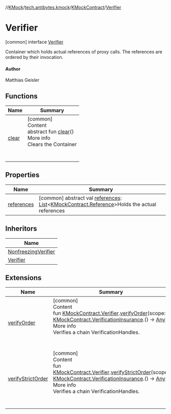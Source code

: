 //[KMock](../../../../index.md)/[tech.antibytes.kmock](../../index.md)/[KMockContract](../index.md)/[Verifier](index.md)



# Verifier
 [common] interface [Verifier](index.md)

Container which holds actual references of proxy calls. The references are ordered by their invocation.



#### Author


Matthias Geisler




## Functions

|  Name |  Summary |
|---|---|
| <a name="tech.antibytes.kmock/KMockContract.Verifier/clear/#/PointingToDeclaration/"></a>[clear](clear.md)| <a name="tech.antibytes.kmock/KMockContract.Verifier/clear/#/PointingToDeclaration/"></a>[common]  <br>Content  <br>abstract fun [clear](clear.md)()  <br>More info  <br>Clears the Container  <br><br><br>|


## Properties

|  Name |  Summary |
|---|---|
| <a name="tech.antibytes.kmock/KMockContract.Verifier/references/#/PointingToDeclaration/"></a>[references](references.md)| <a name="tech.antibytes.kmock/KMockContract.Verifier/references/#/PointingToDeclaration/"></a> [common] abstract val [references](references.md): [List](https://kotlinlang.org/api/latest/jvm/stdlib/kotlin.collections/-list/index.html)<[KMockContract.Reference](../-reference/index.md)>Holds the actual references   <br>|


## Inheritors

|  Name |
|---|
| <a name="tech.antibytes.kmock.verification/NonfreezingVerifier///PointingToDeclaration/"></a>[NonfreezingVerifier](../../../tech.antibytes.kmock.verification/-nonfreezing-verifier/index.md)|
| <a name="tech.antibytes.kmock.verification/Verifier///PointingToDeclaration/"></a>[Verifier](../../../tech.antibytes.kmock.verification/-verifier/index.md)|


## Extensions

|  Name |  Summary |
|---|---|
| <a name="tech.antibytes.kmock.verification//verifyOrder/tech.antibytes.kmock.KMockContract.Verifier#kotlin.Function1[tech.antibytes.kmock.KMockContract.VerificationInsurance,kotlin.Any]/PointingToDeclaration/"></a>[verifyOrder](../../../tech.antibytes.kmock.verification/verify-order.md)| <a name="tech.antibytes.kmock.verification//verifyOrder/tech.antibytes.kmock.KMockContract.Verifier#kotlin.Function1[tech.antibytes.kmock.KMockContract.VerificationInsurance,kotlin.Any]/PointingToDeclaration/"></a>[common]  <br>Content  <br>fun [KMockContract.Verifier](index.md).[verifyOrder](../../../tech.antibytes.kmock.verification/verify-order.md)(scope: [KMockContract.VerificationInsurance](../-verification-insurance/index.md).() -> [Any](https://kotlinlang.org/api/latest/jvm/stdlib/kotlin/-any/index.html))  <br>More info  <br>Verifies a chain VerificationHandles.  <br><br><br>|
| <a name="tech.antibytes.kmock.verification//verifyStrictOrder/tech.antibytes.kmock.KMockContract.Verifier#kotlin.Function1[tech.antibytes.kmock.KMockContract.VerificationInsurance,kotlin.Any]/PointingToDeclaration/"></a>[verifyStrictOrder](../../../tech.antibytes.kmock.verification/verify-strict-order.md)| <a name="tech.antibytes.kmock.verification//verifyStrictOrder/tech.antibytes.kmock.KMockContract.Verifier#kotlin.Function1[tech.antibytes.kmock.KMockContract.VerificationInsurance,kotlin.Any]/PointingToDeclaration/"></a>[common]  <br>Content  <br>fun [KMockContract.Verifier](index.md).[verifyStrictOrder](../../../tech.antibytes.kmock.verification/verify-strict-order.md)(scope: [KMockContract.VerificationInsurance](../-verification-insurance/index.md).() -> [Any](https://kotlinlang.org/api/latest/jvm/stdlib/kotlin/-any/index.html))  <br>More info  <br>Verifies a chain VerificationHandles.  <br><br><br>|
